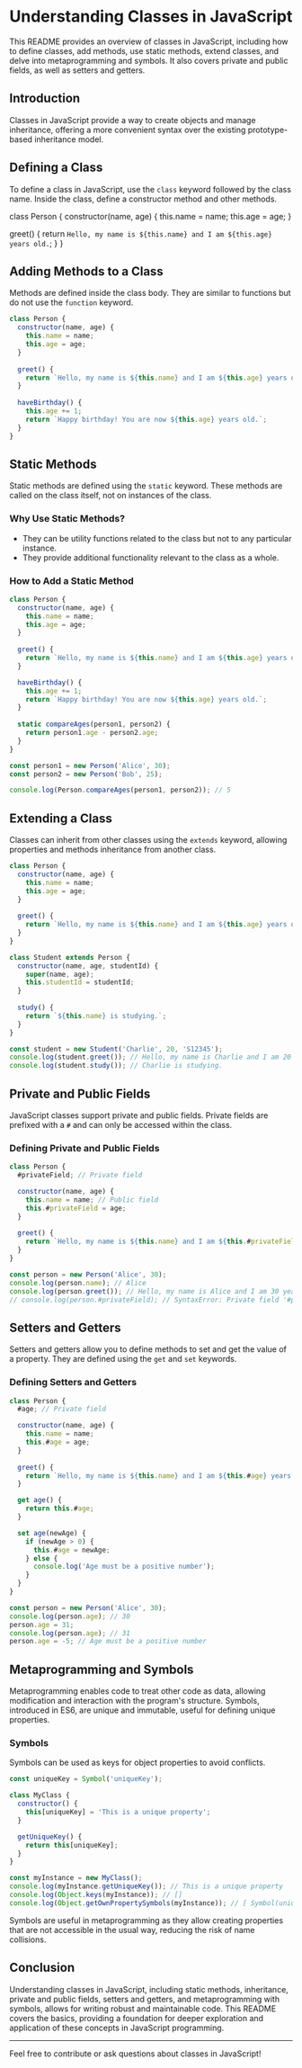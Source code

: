 # Understanding Classes in JavaScript

This README provides an overview of classes in JavaScript, including how to define classes, add methods, use static methods, extend classes, and delve into metaprogramming and symbols. It also covers private and public fields, as well as setters and getters.

## Introduction

Classes in JavaScript provide a way to create objects and manage inheritance, offering a more convenient syntax over the existing prototype-based inheritance model.

## Defining a Class

To define a class in JavaScript, use the `class` keyword followed by the class name. Inside the class, define a constructor method and other methods.

class Person {
  constructor(name, age) {
    this.name = name;
    this.age = age;
  }
  
  greet() {
    return `Hello, my name is ${this.name} and I am ${this.age} years old.`;
  }
}

## Adding Methods to a Class

Methods are defined inside the class body. They are similar to functions but do not use the `function` keyword.

```javascript
class Person {
  constructor(name, age) {
    this.name = name;
    this.age = age;
  }
  
  greet() {
    return `Hello, my name is ${this.name} and I am ${this.age} years old.`;
  }
  
  haveBirthday() {
    this.age += 1;
    return `Happy birthday! You are now ${this.age} years old.`;
  }
}
```

## Static Methods

Static methods are defined using the `static` keyword. These methods are called on the class itself, not on instances of the class.

### Why Use Static Methods?

- They can be utility functions related to the class but not to any particular instance.
- They provide additional functionality relevant to the class as a whole.

### How to Add a Static Method

```javascript
class Person {
  constructor(name, age) {
    this.name = name;
    this.age = age;
  }
  
  greet() {
    return `Hello, my name is ${this.name} and I am ${this.age} years old.`;
  }

  haveBirthday() {
    this.age += 1;
    return `Happy birthday! You are now ${this.age} years old.`;
  }
  
  static compareAges(person1, person2) {
    return person1.age - person2.age;
  }
}

const person1 = new Person('Alice', 30);
const person2 = new Person('Bob', 25);

console.log(Person.compareAges(person1, person2)); // 5
```

## Extending a Class

Classes can inherit from other classes using the `extends` keyword, allowing properties and methods inheritance from another class.

```javascript
class Person {
  constructor(name, age) {
    this.name = name;
    this.age = age;
  }
  
  greet() {
    return `Hello, my name is ${this.name} and I am ${this.age} years old.`;
  }
}

class Student extends Person {
  constructor(name, age, studentId) {
    super(name, age);
    this.studentId = studentId;
  }
  
  study() {
    return `${this.name} is studying.`;
  }
}

const student = new Student('Charlie', 20, 'S12345');
console.log(student.greet()); // Hello, my name is Charlie and I am 20 years old.
console.log(student.study()); // Charlie is studying.
```

## Private and Public Fields

JavaScript classes support private and public fields. Private fields are prefixed with a `#` and can only be accessed within the class.

### Defining Private and Public Fields

```javascript
class Person {
  #privateField; // Private field

  constructor(name, age) {
    this.name = name; // Public field
    this.#privateField = age;
  }
  
  greet() {
    return `Hello, my name is ${this.name} and I am ${this.#privateField} years old.`;
  }
}

const person = new Person('Alice', 30);
console.log(person.name); // Alice
console.log(person.greet()); // Hello, my name is Alice and I am 30 years old.
// console.log(person.#privateField); // SyntaxError: Private field '#privateField' must be declared in an enclosing class
```

## Setters and Getters

Setters and getters allow you to define methods to set and get the value of a property. They are defined using the `get` and `set` keywords.

### Defining Setters and Getters

```javascript
class Person {
  #age; // Private field

  constructor(name, age) {
    this.name = name;
    this.#age = age;
  }
  
  greet() {
    return `Hello, my name is ${this.name} and I am ${this.#age} years old.`;
  }

  get age() {
    return this.#age;
  }

  set age(newAge) {
    if (newAge > 0) {
      this.#age = newAge;
    } else {
      console.log('Age must be a positive number');
    }
  }
}

const person = new Person('Alice', 30);
console.log(person.age); // 30
person.age = 31;
console.log(person.age); // 31
person.age = -5; // Age must be a positive number
```

## Metaprogramming and Symbols

Metaprogramming enables code to treat other code as data, allowing modification and interaction with the program's structure. Symbols, introduced in ES6, are unique and immutable, useful for defining unique properties.

### Symbols

Symbols can be used as keys for object properties to avoid conflicts.

```javascript
const uniqueKey = Symbol('uniqueKey');

class MyClass {
  constructor() {
    this[uniqueKey] = 'This is a unique property';
  }

  getUniqueKey() {
    return this[uniqueKey];
  }
}

const myInstance = new MyClass();
console.log(myInstance.getUniqueKey()); // This is a unique property
console.log(Object.keys(myInstance)); // []
console.log(Object.getOwnPropertySymbols(myInstance)); // [ Symbol(uniqueKey) ]
```

Symbols are useful in metaprogramming as they allow creating properties that are not accessible in the usual way, reducing the risk of name collisions.

## Conclusion

Understanding classes in JavaScript, including static methods, inheritance, private and public fields, setters and getters, and metaprogramming with symbols, allows for writing robust and maintainable code. This README covers the basics, providing a foundation for deeper exploration and application of these concepts in JavaScript programming.

---

Feel free to contribute or ask questions about classes in JavaScript!